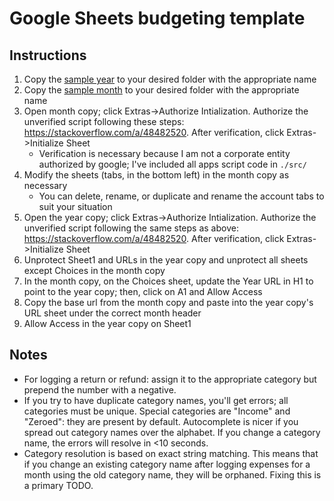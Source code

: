 # Google Sheets budgeting template

## Instructions

1. Copy the [sample year](https://docs.google.com/spreadsheets/d/1L0hlw2Aj91cdvMGzJxN24Vu6ns8Bl7oNBPTPCDbfQPw/edit?usp=sharing) to your desired folder with the appropriate name
2. Copy the [sample month](https://docs.google.com/spreadsheets/d/1-qlCjc9i-t_JzJJjd1RwGDwTQ7QHjhQUaqDio1RjYRs/edit?usp=sharing) to your desired folder with the appropriate name
3. Open month copy; click Extras->Authorize Intialization. Authorize the unverified script following these steps: https://stackoverflow.com/a/48482520. After verification, click Extras->Initialize Sheet
    * Verification is necessary because I am not a corporate entity authorized by google; I've included all apps script code in <code>./src/</code>
4. Modify the sheets (tabs, in the bottom left) in the month copy as necessary
    * You can delete, rename, or duplicate and rename the account tabs to suit your situation
6. Open the year copy; click Extras->Authorize Intialization. Authorize the unverified script following the same steps as above: https://stackoverflow.com/a/48482520. After verification, click Extras->Initialize Sheet
7. Unprotect Sheet1 and URLs in the year copy and unprotect all sheets except Choices in the month copy
8. In the month copy, on the Choices sheet, update the Year URL in H1 to point to the year copy; then, click on A1 and Allow Access
9. Copy the base url from the month copy and paste into the year copy's URL sheet under the correct month header
10. Allow Access in the year copy on Sheet1

## Notes

* For logging a return or refund: assign it to the appropriate category but prepend the number with a negative.
* If you try to have duplicate category names, you'll get errors; all categories must be unique. Special categories are "Income" and "Zeroed": they are present by default. Autocomplete is nicer if you spread out category names over the alphabet. If you change a category name, the errors will resolve in <10 seconds.
* Category resolution is based on exact string matching. This means that if you change an existing category name after logging expenses for a month using the old category name, they will be orphaned. Fixing this is a primary TODO.
